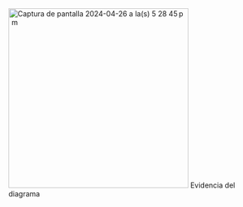 <img width="354" alt="Captura de pantalla 2024-04-26 a la(s) 5 28 45 p  m" src="https://github.com/Davineito/19-02/assets/105186631/3a90ad3f-3672-498f-8e68-255b5668c6d5">
Evidencia del diagrama
